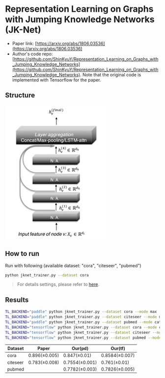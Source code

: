 Representation Learning on Graphs with Jumping Knowledge Networks (JK-Net)
============

- Paper link: [https://arxiv.org/abs/1806.03536](https://arxiv.org/abs/1806.03536)
- Author's code repo: [https://github.com/ShinKyuY/Representation_Learning_on_Graphs_with_Jumping_Knowledge_Networks](https://github.com/ShinKyuY/Representation_Learning_on_Graphs_with_Jumping_Knowledge_Networks). Note that the original code is 
implemented with Tensorflow for the paper. 

Structure
-------
![img.png](img.png)

How to run
----------
Run with following (available dataset: "cora", "citeseer", "pubmed")
```bash
python jknet_trainer.py --dataset cora 
```
> For details settings, please refer to [here](https://github.com/BUPT-GAMMA/GammaGL/tree/main/examples/gcn#how-to-run).


Results
-------
```bash
TL_BACKEND="paddle" python jknet_trainer.py --dataset cora --mode max --lr 0.01 --n_epoch 170 --hidden_dim 32
TL_BACKEND="paddle" python jknet_trainer.py --dataset citeseer --mode max --lr 0.01 --n_epoch 200 --hidden_dim 64
TL_BACKEND="paddle" python jknet_trainer.py --dataset pubmed --mode cat --lr 0.01 --n_epoch 300 --hidden_dim 64 --itera_K 4
TL_BACKEND="tensorflow" python jknet_trainer.py --dataset cora --mode cat --lr 0.005 --n_epoch 200 --hidden_dim 64
TL_BACKEND="tensorflow" python jknet_trainer.py --dataset citeseer --mode cat --lr 0.01 --n_epoch 170 --hidden_dim 32
TL_BACKEND="tensorflow" python jknet_trainer.py --dataset pubmed --mode max --lr 0.01 --n_epoch 170 --hidden_dim 32
```
| Dataset | Paper | Our(pd) | Our(tf) |
| ---- | ---- | ---- | ---- |
| cora | 0.896(±0.005) | 0.847(±0.01) | 0.8584(±0.007) |
| citeseer | 0.783(±0.008) | 0.7554(±0.001) | 0.761(±0.01)|
| pubmed |  | 0.7782(±0.003) | 0.7826(±0.005) |
